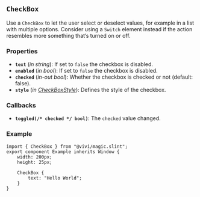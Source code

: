 <!--
SPDX-FileCopyrightText: 2024 vivi developers <vivi-ui@tuta.io>
SPDX-License-Identifier: MIT
-->

## `CheckBox`

Use a `CheckBox` to let the user select or deselect values, for example in a list with multiple options. Consider using a `Switch` element instead if the action resembles more something that’s turned on or off.

### Properties

- **`text`** (_in_ _string_): If set to `false` the checkbox is disabled.
- **`enabled`** (_in_ _bool_): If set to `false` the checkbox is disabled.
- **`checked`** (_in-out_ _bool_): Whether the checkbox is checked or not (default: false).
- **`style`** (_in_ _[CheckBoxStyle](../foundation/check_box_base.md)_): Defines the style of the checkbox.

### Callbacks

- **`toggled(/* checked */ bool)`**: The `checked` value changed.

### Example

```slint
import { CheckBox } from "@vivi/magic.slint";
export component Example inherits Window {
    width: 200px;
    height: 25px;

    CheckBox {
        text: "Hello World";
    }
}
```
